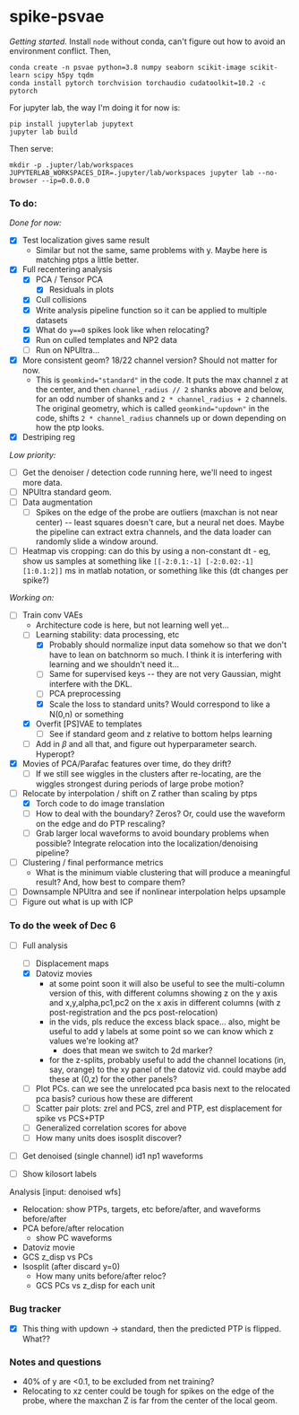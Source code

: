 # spike-psvae

*Getting started.* Install `node` without conda, can't figure out how to avoid an environment conflict. Then,

```
conda create -n psvae python=3.8 numpy seaborn scikit-image scikit-learn scipy h5py tqdm
conda install pytorch torchvision torchaudio cudatoolkit=10.2 -c pytorch
```

For jupyter lab, the way I'm doing it for now is:

```
pip install jupyterlab jupytext
jupyter lab build
```

Then serve:

```
mkdir -p .jupter/lab/workspaces
JUPYTERLAB_WORKSPACES_DIR=.jupyter/lab/workspaces jupyter lab --no-browser --ip=0.0.0.0
```


### To do:

*Done for now:*

 - [x] Test localization gives same result
    - Similar but not the same, same problems with y. Maybe here is matching ptps a little better.
 - [x] Full recentering analysis
    - [x] PCA / Tensor PCA
       - [x] Residuals in plots
    - [x] Cull collisions
    - [x] Write analysis pipeline function so it can be applied to multiple datasets
    - [x] What do `y==0` spikes look like when relocating?
    - [x] Run on culled templates and NP2 data
    - [ ] Run on NPUltra...
 - [x] More consistent geom? 18/22 channel version? Should not matter for now.
    - This is `geomkind="standard"` in the code. It puts the max channel z at the center, and then `channel_radius // 2` shanks above and below, for an odd number of shanks and `2 * channel_radius + 2` channels. The original geometry, which is called `geomkind="updown"` in the code, shifts `2 * channel_radius` channels up or down depending on how the ptp looks.
 - [x] Destriping reg

*Low priority:*

 - [ ] Get the denoiser / detection code running here, we'll need to ingest more data.
 - [ ] NPUltra standard geom.
 - [ ] Data augmentation
    - [ ] Spikes on the edge of the probe are outliers (maxchan is not near center) -- least squares doesn't care, but a neural net does. Maybe the pipeline can extract extra channels, and the data loader can randomly slide a window around. 
 - [ ] Heatmap vis cropping: can do this by using a non-constant dt - eg, show us samples at something like `[[-2:0.1:-1] [-2:0.02:-1] [1:0.1:2]]` ms in matlab notation, or something like this (dt changes per spike?)

*Working on:*

 - [ ] Train conv VAEs
    - Architecture code is here, but not learning well yet...
    - [ ] Learning stability: data processing, etc
       - [x] Probably should normalize input data somehow so that we don't have to lean on batchnorm so much. I think it is interfering with learning and we shouldn't need it...
       - [ ] Same for supervised keys -- they are not very Gaussian, might interfere with the DKL.
       - [ ] PCA preprocessing
       - [x] Scale the loss to standard units? Would correspond to like a N(0,n) or something
    - [x] Overfit [PS]VAE to templates
       - [ ] See if standard geom and z relative to bottom helps learning
    - [ ] Add in $\beta$ and all that, and figure out hyperparameter search. Hyperopt?
 - [x] Movies of PCA/Parafac features over time, do they drift?
    - [ ] If we still see wiggles in the clusters after re-locating, are the wiggles strongest during periods of large probe motion?
 - [ ] Relocate by interpolation / shift on Z rather than scaling by ptps
    - [x] Torch code to do image translation
    - [ ] How to deal with the boundary? Zeros? Or, could use the waveform on the edge and do PTP rescaling?
    - [ ] Grab larger local waveforms to avoid boundary problems when possible? Integrate relocation into the localization/denoising pipeline?
 - [ ] Clustering / final performance metrics
    - What is the minimum viable clustering that will produce a meaningful result? And, how best to compare them?
 - [ ] Downsample NPUltra and see if nonlinear interpolation helps upsample
 - [ ] Figure out what is up with ICP

### To do the week of Dec 6

 - [ ] Full analysis
   - [ ] Displacement maps
   - [x] Datoviz movies
      - at some point soon it will also be useful to see the multi-column version of this, with different columns showing z on the y axis and x,y,alpha,pc1,pc2 on the x axis in different columns (with z post-registration and the pcs post-relocation)
      - in the vids, pls reduce the excess black space...  also, might be useful to add y labels at some point so we can know which z values we're looking at?
         - does that mean we switch to 2d marker?
      - for the z-splits, probably useful to add the channel locations (in, say, orange) to the xy panel of the datoviz vid.  could maybe add these at (0,z) for the other panels?
   - [ ] Plot PCs. can we see the unrelocated pca basis next to the relocated pca basis?  curious how these are different
   - [ ] Scatter pair plots: zrel and PCS, zrel and PTP, est displacement for spike vs PCS+PTP
   - [ ] Generalized correlation scores for above
   - [ ] How many units does isosplit discover?

 - [ ] Get denoised (single channel) id1 np1 waveforms

 - [ ] Show kilosort labels


Analysis [input: denoised wfs]
 - Relocation: show PTPs, targets, etc before/after, and waveforms before/after
 - PCA before/after relocation
    - show PC waveforms
 - Datoviz movie
 - GCS z_disp vs PCs
 - Isosplit (after discard y=0)
    - How many units before/after reloc?
    - GCS PCs vs z_disp for each unit

### Bug tracker

 - [x] This thing with updown -> standard, then the predicted PTP is flipped. What??


### Notes and questions

 - 40% of y are <0.1, to be excluded from net training?
 - Relocating to xz center could be tough for spikes on the edge of the probe, where the maxchan Z is far from the center of the local geom.
